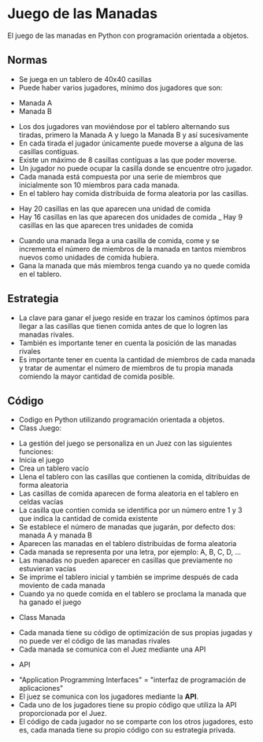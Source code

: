 # Juego de las Manadas

El juego de las manadas en Python con programación orientada a objetos.

## Normas
* Se juega en un tablero de 40x40 casillas
* Puede haber varios jugadores, mínimo dos jugadores que son:
 - Manada A
 - Manada B
* Los dos jugadores van moviéndose por el tablero alternando sus tiradas, primero la Manada A y luego la Manada B y así sucesivamente
* En cada tirada el jugador únicamente puede moverse a alguna de las casillas contíguas.
* Existe un máximo de 8 casillas contíguas a las que poder moverse. 
* Un jugador no puede ocupar la casilla donde se encuentre otro jugador.
* Cada manada está compuesta por una serie de miembros que inicialmente son 10 miembros para cada manada.
* En el tablero hay comida distribuida de forma aleatoria por las casillas.
 - Hay 20 casillas en las que aparecen una unidad de comida
 - Hay 16 casillas en las que aparecen dos unidades de comida
 _ Hay 9 casillas en las que aparecen tres unidades de comida
* Cuando una manada llega a una casilla de comida, come y se incrementa el número de miembros de la manada en tantos miembros nuevos como unidades de comida hubiera.
* Gana la manada que más miembros tenga cuando ya no quede comida en el tablero.

## Estrategia
* La clave para ganar el juego reside en trazar los caminos óptimos para llegar a las casillas que tienen comida antes de que lo logren las manadas rivales.
* También es importante tener en cuenta la posición de las manadas rivales
* Es importante tener en cuenta la cantidad de miembros de cada manada y tratar de aumentar el número de miembros de tu propia manada comiendo la mayor cantidad de comida posible.

## Código
* Codigo en Python utilizando programación orientada a objetos.
* Class Juego:
 - La gestión del juego se personaliza en un Juez con las siguientes funciones:
 - Inicia el juego
 - Crea un tablero vacío
 - Llena el tablero con las casillas que contienen la comida, ditribuidas de forma aleatoria
 - Las casillas de comida aparecen de forma aleatoria en el tablero en celdas vacías
 - La casilla que contien comida se identifica por un número entre 1 y 3 que indica la cantidad de comida existente
 - Se establece el número de manadas que jugarán, por defecto dos: manada A y manada B
 - Aparecen las manadas en el tablero distribuidas de forma aleatoria
 - Cada manada se representa por una letra, por ejemplo: A, B, C, D, ...
 - Las manadas no pueden aparecer en casillas que previamente no estuvieran vacías
 - Se imprime el tablero inicial y también se imprime después de cada moviento de cada manada
 - Cuando ya no quede comida en el tablero se proclama la manada que ha ganado el juego
* Class Manada
 - Cada manada tiene su código de optimización de sus propias jugadas y no puede ver el código de las manadas rivales
 - Cada manada se comunica con el Juez mediante una API 
* API
 - "Application Programming Interfaces" = "interfaz de programación de aplicaciones"
 - El juez se comunica con los jugadores mediante la **API**.
 - Cada uno de los jugadores tiene su propio código que utiliza la API proporcionada por el Juez.
 - El código de cada jugador no se comparte con los otros jugadores, esto es, cada manada tiene su propio código con su estrategia privada.
